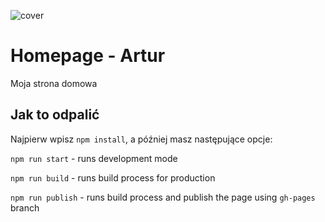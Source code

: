 ![cover](https://cotenfrontend.pl/img/cover.png)

# Homepage - Artur

Moja strona domowa

## Jak to odpalić

Najpierw wpisz `npm install`, a później masz następujące opcje:


`npm run start` - runs development mode

`npm run build` - runs build process for production

`npm run publish` - runs build process and publish the page using `gh-pages` branch

